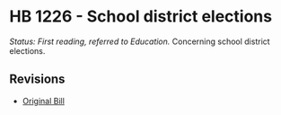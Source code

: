 # HB 1226 - School district elections
*Status: First reading, referred to Education.*
Concerning school district elections.

## Revisions
* [Original Bill](1/)